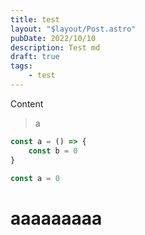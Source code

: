 ```yaml
---
title: test
layout: "$layout/Post.astro"
pubDate: 2022/10/10
description: Test md
draft: true
tags:
    - test
---
```


Content

> a

```ts
const a = () => {
	const b = 0
}
```

```ts
const a = 0
```

# aaaaaaaaa
